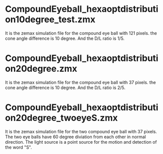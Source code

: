 # CompoundEyeball_hexaoptdistribution10degree_test.zmx<br/>
It is the zemax simulation file for the compound eye ball with 121 pixels. the cone angle difference is 10 degree. And the D/L ratio is 1/5.<br/>
# CompoundEyeball_hexaoptdistribution20degree.zmx<br/>
It is the zemax simulation file for the compound eye ball with 37 pixels. the cone angle difference is 10 degree. And the D/L ratio is 2/5.<br/>
# CompoundEyeball_hexaoptdistribution20degree_twoeyeS.zmx<br/>
It is the zemax simulation file for the two compound eye ball with 37 pixels. The two eye balls have 60 degree diviation from each other in normal direction. The light source is a point source for the motion and detection of the word "S".
